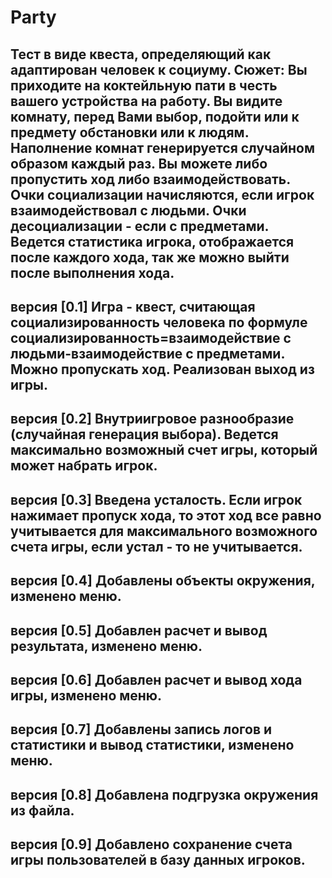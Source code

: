 # Party
Тест в виде квеста, определяющий как адаптирован человек к социуму.
Cюжет: Вы приходите на коктейльную пати в честь вашего устройства на работу.
Вы видите комнату, перед Вами выбор, подойти или к предмету обстановки или к людям. Наполнение комнат генерируется случайном образом каждый раз.
Вы можете либо пропустить ход либо взаимодействовать.
Очки социализации начисляются, если игрок взаимодействовал с людьми.
Очки десоциализации - если с предметами.
Ведется статистика игрока, отображается после каждого хода, так же можно выйти после выполнения хода.
------------------------------------
версия [0.1] Игра - квест, считающая социализированность человека по формуле социализированность=взаимодействие с людьми-взаимодействие с предметами.
Можно пропускать ход. Реализован выход из игры.
------------------------------------
версия [0.2] Внутриигровое разнообразие (случайная генерация выбора). Ведется максимально возможный счет игры, который может набрать игрок.
------------------------------------
версия [0.3] Введена усталость. Если игрок нажимает пропуск хода, то этот ход все равно учитывается для максимального возможного счета игры, если устал - то не учитывается.
------------------------------------
версия [0.4] Добавлены объекты окружения, изменено меню.		
-----------------------------
версия [0.5] Добавлен расчет и вывод результата, изменено меню.		
-----------------------------
версия [0.6] Добавлен расчет и вывод хода игры, изменено меню.		
-----------------------------
версия [0.7] Добавлены запись логов и статистики и вывод статистики, изменено меню.		
-----------------------------
версия [0.8] Добавлена подгрузка окружения из файла.		
-----------------------------
версия [0.9] Добавлено сохранение счета игры пользователей в базу данных игроков.		
-----------------------------